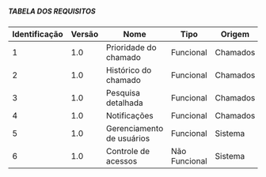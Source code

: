 ##### TABELA DOS REQUISITOS

| Identificação | Versão | Nome | Tipo | Origem | Dificuldade |
|---------------|--------|----------------------|-----------|----------|-------------|
| 1 | 1.0 | Prioridade do chamado | Funcional | Chamados | 2 |
| 2 | 1.0 | Histórico do chamado | Funcional | Chamados | 2 |
| 3 | 1.0 | Pesquisa detalhada | Funcional | Chamados | 3 |
| 4 | 1.0 | Notificações | Funcional | Chamados | 2 |
| 5 | 1.0 | Gerenciamento de usuários | Funcional | Sistema | 3 |
| 6 | 1.0 | Controle de acessos | Não Funcional | Sistema | 4 |


